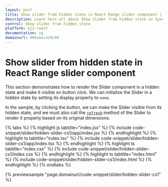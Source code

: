```yaml
---
layout: post
title: Show slider from hidden state in React Range slider component | Syncfusion
description: Learn here all about Show slider from hidden state in Syncfusion React Range slider component of Syncfusion Essential JS 2 and more.
control: Show slider from hidden state 
platform: ej2-react
documentation: ug
domainurl: ##DomainURL##
---
```


# Show slider from hidden state in React Range slider component

This section demonstrates how to render the Slider component in a hidden state and make it visible on button click. We can initialize the Slider in a hidden state by setting its display property to `none`.

In the sample, by clicking the button, we can make the Slider visible from its hidden state, and we must also call the [`refresh`](https://ej2.syncfusion.com/javascript/documentation/api/base/component/#refresh) method of the Slider to render it properly based on its original dimensions.

{% tabs %}
{% highlight js tabtitle="index.jsx" %}
{% include code-snippet/slider/hidden-slider-cs1/app/index.jsx %}
{% endhighlight %}
{% highlight ts tabtitle="index.tsx" %}
{% include code-snippet/slider/hidden-slider-cs1/app/index.tsx %}
{% endhighlight %}
{% highlight ts tabtitle="index.css" %}
{% include code-snippet/slider/hidden-slider-cs1/index.css %}
{% endhighlight %}
{% highlight ts tabtitle="index.html" %}
{% include code-snippet/slider/hidden-slider-cs1/index.html %}
{% endhighlight %}
{% endtabs %}

 {% previewsample "page.domainurl/code-snippet/slider/hidden-slider-cs1" %}
